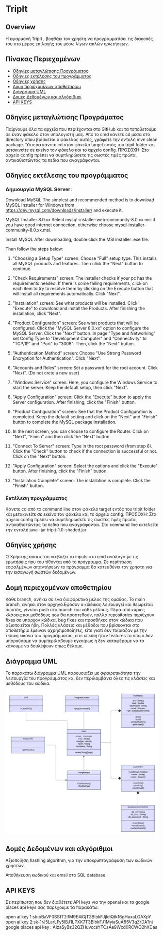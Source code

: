 # TripIt

## Overview

Η εφαρμογή TripIt , βοηθάει τον χρήστη να προγραμματίσει τις διακοπές του στο μέρος επιλογής του μέσω λίγων απλών ερωτήσεων.

## Πίνακας Περιεχομένων

- [Οδηγίες μεταγλώτισης Προγράματος](#οδηγίες-μεταγλώτισσης-προγράμαμτος)
- [Οδηγίες εκτέλεσης του προγράμματος](#οδηγίες-εκτέλεσης-του-προγράμματος)
- [Οδηγίες χρήσης](#Οδηγίες-χρήσης)
- [Δομή περιεχομένων αποθετηρίου](#δομή-περιεχομένων-αποθετηρίου)
- [Διάγραμμα UML](#διάγραμμα-uml)
- [Δομές Δεδομένων και αλγόριθμοι](#δομές-δεδομένων-και-αλγόριθμοι)
- [API KEYS](#api-keys)

## Οδηγίες μεταγλώτισης Προγράματος

Παίρνουμε όλα τα αρχεία που περιέχονται στο GitHub και τα τοποθετούμε σε έναν φάκελο στον υπολογιστή μας. Από το cmd κάνετε cd μέσα στο directory όπου βρίσκεται ο φάκελος αυτός, γράφετε την εντολή mvn clean package. Ύστερα κάνετε cd στον φάκελο target εντός του tripit folder και μετακινείτε σε εκείνο τον φάκελο και το αρχείο config. ΠΡΟΣΟΧΗ: Στο αρχείο config πρέπει να συμπληρώσετε τις σωστές τιμές πρώτα, αντικαθιστώντας τα πεδια που αναγράφονται.


##  Οδηγίες εκτέλεσης του προγράμματος

### Δημιουργία MySQL Server:

Download MySQL
The simplest and recommended method is to download MySQL Installer for Windows from https://dev.mysql.com/downloads/installer/ and execute it.

MySQL Installer 8.0.xx
Select mysql-installer-web-community-8.0.xx.msi if you have good internet connection, otherwise choose mysql-installer-community-8.0.xx.msi.

Install MySQL
After downloading, double click the MSI installer .exe file.

Then follow the steps below:

1. "Choosing a Setup Type" screen: Choose "Full" setup type. This installs all MySQL products and features. Then click the "Next" button to continue.

2. "Check Requirements" screen: The installer checks if your pc has the requirements needed. If there is some failing requirements, click on each item to try to resolve them by clicking on the Execute button that will install all requirements automatically. Click "Next".

3. "Installation" screen: See what products will be installed. Click "Execute" to download and install the Products. After finishing the installation, click "Next".

4. "Product Configuration" screen: See what products that will be configured. Click the "MySQL Server 8.0.xx" option to configure the MySQL Server. Click the "Next" button. In page  "Type and Networking" set Config Type to "Development Computer" and "Connectivity" to "TCP/IP" and "Port" to "3006". Then, click the "Next" button.

5. "Authentication Method" screen: Choose "Use Strong Password Encryption for Authentication". Click "Next".

6. "Accounts and Roles" screen: Set a password for the root account. Click "Next". (Do not crete a new user)

7. "Windows Service" screen: Here, you configure the Windows Service to start the server. Keep the default setup, then click "Next".

8. "Apply Configuration" screen: Click the "Execute" button to apply the Server configuration. After finishing, click the "Finish" button.

9. "Product Configuration" screen: See that the Product Configuration is completed. Keep the default setting and click on the "Next" and "Finish" button to complete the MySQL package installation.

10. In the next screen, you can choose to configure the Router. Click on "Next", "Finish" and then click the "Next" button.

11. "Connect To Server" screen: Type in the root password (from step 6). Click the "Check" button to check if the connection is successful or not. Click on the "Next" button.

12. "Apply Configuration" screen: Select the options and click the "Execute" button. After finishing, click the "Finish" button.

13. "Installation Complete" screen: The installation is complete. Click the "Finish" button.


### Εκτέλεση προγράμματος


Kάνετε cd από το command line στον φάκελο target εντός του tripit folder και μετακινείτε σε εκείνο τον φάκελο και το αρχείο config. ΠΡΟΣΟΧΗ: Στο αρχείο config πρέπει να συμπληρώσετε τις σωστές τιμές πρώτα, αντικαθιστώντας τα πεδια που αναγράφονται. Στο command line εκτελείτε την εντολή java -jar tripit-1.0-shaded.jar


## Οδηγίες χρήσης 

Ο Χρήστης απαιτείται να βάζει τα inputs στο cmd ανάλογα με τις ερωτήσεις που του τίθονται από το πρόγραμμα. Σε περίπτωση εσφαλμένων απαντήσεων το πρόγραμμα θα κατευθύνει τον χρήστη για την εισαγωγή σωστών δεδομένων. 


## Δομή περιεχομένων αποθετηρίου

Κάθε branch, ανήκει σε ένα διαφορετικό μέλος της ομάδας. Το main branch, ανήκει στον αρχηγό.Εφόσον ο κώδικας λειτουργεί και θεωρείται σωστός, γίνεται push στο branch του κάθε μέλους. Πέρα από κύριες κλάσεις και μεθόδους που θα προστεθούν, πολλά repositories περιέχουν fixes σε υπάρχον κώδικα, bug fixes και προσθήκες στον κώδικα που αξιοποιείται ήδη. Πολλές κλάσεις και μέθοδοι που βρίσκονται στο αποθετήριο έμειναν αχρησιμοποίητες, είτε γιατί δεν ταίριαζαν με την τελική εικόνα του προγράμματος, είτε επειδή ήταν features τα οποία δεν μπορούσαμε να συμπεριλάβουμε εγκαίρως ή δεν καταφέραμε να τα κάνουμε να δουλέψουν όπως θέλαμε.


## Διάγραμμα UML

Το παρακάτω διάγραμμα UML παρουσιάζει με αφαιρετικότητα την λειτουργία του προγράμματος και δεν περιλαμβάνει όλες τις κλάσεις και μεθόδους του κώδικα.

![alt text](https://github.com/lazarosY/TripIT/blob/main/UML.png?raw=true)


## Δομές Δεδομένων και αλγόριθμοι

Αξιοποίηση hashing algorithm, για την αποκρυπτογράφυση των κωδικών χρηστών.

Αποθήκευση κωδικού και email στο SQL database.


## API KEYS 

Σε περίπωτση που δεν διαθέτετε API keys για την openai και τα google places api keys σας παρέχουμε τα παρακάτω:

open ai key 1: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
open ai key 2: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
google places api key : AIzaSyBz32QZHuvccsYTCsAe9Wxd0RCWO2hXDas

